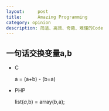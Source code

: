 ```yaml
---
layout:     post
title:      Amazing Programming
category: opinion
description: 简洁、高效、奇葩、难懂的Code
---
```


## 一句话交换变量a,b

* C

    a = (a+b) - (b=a)

* PHP

    list($a,$b) = array($b,$a);
